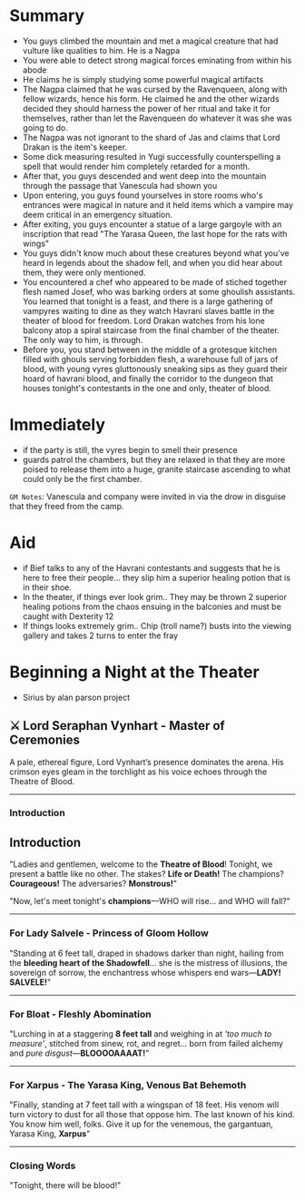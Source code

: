 # Summary

- You guys climbed the mountain and met a magical creature that had vulture like qualities to him. He is a Nagpa
- You were able to detect strong magical forces eminating from within his abode
- He claims he is simply studying some powerful magical artifacts
- The Nagpa claimed that he was cursed by the Ravenqueen, along with fellow wizards, hence his form. He claimed he and the other wizards decided they should harness the power of her ritual and take it for themselves, rather than let the Ravenqueen do whatever it was she was going to do.
- The Nagpa was not ignorant to the shard of Jas and claims that Lord Drakan is the item's keeper.
- Some dick measuring resulted in Yugi successfully counterspelling a spell that would render him completely retarded for a month.
- After that, you guys descended and went deep into the mountain through the passage that Vanescula had shown you
- Upon entering, you guys found yourselves in store rooms who's entrances were magical in nature and it held items which a vampire may deem critical in an emergency situation.
- After exiting, you guys encounter a statue of a large gargoyle with an inscription that read "The Yarasa Queen, the last hope for the rats with wings"
- You guys didn't know much about these creatures beyond what you've heard in legends about the shadow fell, and when you did hear about them, they were only mentioned.
- You encountered a chef who appeared to be made of stiched together flesh named Josef, who was barking orders at some ghoulish assistants. You learned that tonight is a feast, and there is a large gathering of vampyres waiting to dine as they watch Havrani slaves battle in the theater of blood for freedom. Lord Drakan watches from his lone balcony atop a spiral staircase from the final chamber of the theater. The only way to him, is through.
- Before you, you stand between in the middle of a grotesque kitchen filled with ghouls serving forbidden flesh, a warehouse full of jars of blood, with young vyres gluttonously sneaking sips as they guard their hoard of havrani blood, and finally the corridor to the dungeon that houses tonight's contestants in the one and only, theater of blood.

# Immediately

- if the party is still, the vyres begin to smell their presence
- guards patrol the chambers, but they are relaxed in that they are more poised to release them into a huge, granite staircase ascending to what could only be the first chamber.

`GM Notes`: Vanescula and company were invited in via the drow in disguise that they freed from the camp.

# Aid

- if Bief talks to any of the Havrani contestants and suggests that he is here to free their people... they slip him a superior healing potion that is in their shoe.
- In the theater, if things ever look grim.. They may be thrown 2 superior healing potions from the chaos ensuing in the balconies and must be caught with Dexterity 12
- If things looks extremely grim.. Chip (troll name?) busts into the viewing gallery and takes 2 turns to enter the fray

# Beginning a Night at the Theater

- Sirius by alan parson project

## ⚔️ Lord Seraphan Vynhart - Master of Ceremonies

A pale, ethereal figure, Lord Vynhart’s presence dominates the arena. His crimson eyes gleam in the torchlight as his voice echoes through the Theatre of Blood.

---

### **Introduction**

## **Introduction**

"Ladies and gentlemen, welcome to the **Theatre of Blood**! Tonight, we present a battle like no other. The stakes? **Life or Death!** The champions? **Courageous!** The adversaries? **Monstrous!**"

"Now, let's meet tonight's **champions**—WHO will rise... and WHO will fall?"



---

### **For Lady Salvele - Princess of Gloom Hollow**

"Standing at 6 feet tall, draped in shadows darker than night, hailing from the **bleeding heart of the Shadowfell**... she is the mistress of illusions, the sovereign of sorrow, the enchantress whose whispers end wars—**LADY! SALVELE!**"

---

### **For Bloat - Fleshly Abomination**

"Lurching in at a staggering **8 feet tall** and weighing in at *'too much to measure'*, stitched from sinew, rot, and regret... born from failed alchemy and *pure disgust*—**BLOOOOAAAAT!**"

---

### **For Xarpus - The Yarasa King, Venous Bat Behemoth**

"Finally, standing at 7 feet tall with a wingspan of 18 feet. His venom will turn victory to dust for all those that oppose him. The last known of his kind. You know him well, folks. Give it up for the venemous, the gargantuan, Yarasa King, **Xarpus**"

---

### **Closing Words**

"Tonight, there will be blood!"
